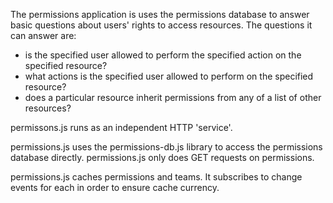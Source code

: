 

The permissions application is uses the permissions database to answer basic questions about users' rights to access resources.
The questions it can answer are:

* is the specified user allowed to perform the specified action on the specified resource?
* what actions is the specified user allowed to perform on the specified resource?
* does a particular resource inherit permissions from any of a list of other resources?

permissons.js runs as an independent HTTP 'service'.

permissions.js uses the permissions-db.js library to access the permissions database directly. permissions.js only does GET requests on permissions.

permissions.js caches permissions and teams. It subscribes to change events for each in order to ensure cache currency. 

